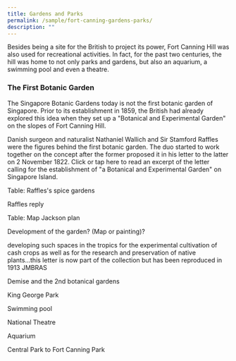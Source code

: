 ```yaml
---
title: Gardens and Parks
permalink: /sample/fort-canning-gardens-parks/
description: ""
---
```

Besides being a site for the British to project its power, Fort Canning Hill was also used for recreational activities. In fact, for the past two centuries, the hill was home to not only parks and gardens, but also an aquarium, a swimming pool and even a theatre.

### **The First Botanic Garden**

The Singapore Botanic Gardens today is not the first botanic garden of Singapore. Prior to its establishment in 1859, the British had already explored this idea when they set up a "Botanical and Experimental Garden" on the slopes of Fort Canning Hill.

Danish surgeon and naturalist Nathaniel Wallich and Sir Stamford Raffles were the figures behind the first botanic garden. The duo started to work together on the concept after the former proposed it in his letter to the latter on 2 November 1822. Click or tap here to read an excerpt of the letter calling for the establishment of "a Botanical and Experimental Garden" on Singapore Island.





Table: Raffles's spice gardens

Raffles reply

Table: Map Jackson plan

Development of the garden? (Map or painting)?

developing such spaces in the tropics for the experimental cultivation of cash crops as well as for the research and preservation of native plants...this letter is now part of the collection but has been reproduced in 1913 JMBRAS

Demise and the 2nd botanical gardens

King George Park

Swimming pool

National Theatre

Aquarium 

Central Park to Fort Canning Park